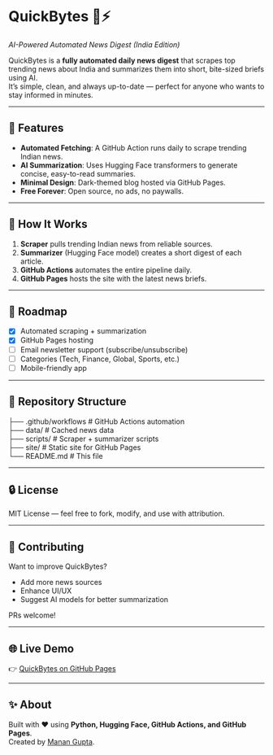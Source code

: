 # QuickBytes 📰⚡  
*AI-Powered Automated News Digest (India Edition)*  

QuickBytes is a **fully automated daily news digest** that scrapes top trending news about India and summarizes them into short, bite-sized briefs using AI.  
It’s simple, clean, and always up-to-date — perfect for anyone who wants to stay informed in minutes.  

---

## 🚀 Features
- **Automated Fetching**: A GitHub Action runs daily to scrape trending Indian news.  
- **AI Summarization**: Uses Hugging Face transformers to generate concise, easy-to-read summaries.  
- **Minimal Design**: Dark-themed blog hosted via GitHub Pages.  
- **Free Forever**: Open source, no ads, no paywalls.  

---

## 🔧 How It Works
1. **Scraper** pulls trending Indian news from reliable sources.  
2. **Summarizer** (Hugging Face model) creates a short digest of each article.  
3. **GitHub Actions** automates the entire pipeline daily.  
4. **GitHub Pages** hosts the site with the latest news briefs.  

---

## 📌 Roadmap
- [x] Automated scraping + summarization  
- [x] GitHub Pages hosting  
- [ ] Email newsletter support (subscribe/unsubscribe)  
- [ ] Categories (Tech, Finance, Global, Sports, etc.)  
- [ ] Mobile-friendly app  

---

## 📂 Repository Structure
├── .github/workflows # GitHub Actions automation <br>
├── data/ # Cached news data <br>
├── scripts/ # Scraper + summarizer scripts <br>
├── site/ # Static site for GitHub Pages <br>
└── README.md # This file <br>


---

## 🔒 License
MIT License — feel free to fork, modify, and use with attribution.  

---

## 🙌 Contributing
Want to improve QuickBytes?  
- Add more news sources  
- Enhance UI/UX  
- Suggest AI models for better summarization  

PRs welcome!  

---

## 🌐 Live Demo
👉 [QuickBytes on GitHub Pages](https://your-username.github.io/quickbytes)  

---

## ✨ About
Built with ❤️ using **Python, Hugging Face, GitHub Actions, and GitHub Pages**.  
Created by [Manan Gupta](https://linkedin.com/in/manan26).  
